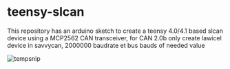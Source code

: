 # teensy-slcan
This repository has an arduino sketch to create a teensy 4.0/4.1 based slcan device using a MCP2562 CAN transceiver, for CAN 2.0b only
create lawicel device in savvycan, 2000000 baudrate et bus bauds of needed value

![tempsnip](https://github.com/buched/teensy-slcan-flexcan-T4/assets/32975584/93327a60-9844-49cc-9870-55a387dd3bee)
